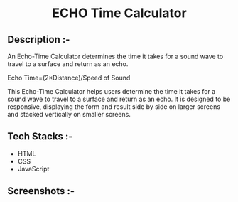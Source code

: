 # <p align="center">ECHO Time Calculator</p>

## Description :-

An Echo-Time Calculator determines the time it takes for a sound wave to travel to a surface and return as an echo. <br>

Echo Time=(2×Distance)/Speed of Sound<br>

This Echo-Time Calculator helps users determine the time it takes for a sound wave to travel to a surface and return as an echo. It is designed to be responsive, displaying the form and result side by side on larger screens and stacked vertically on smaller screens.

## Tech Stacks :-

- HTML
- CSS
- JavaScript

## Screenshots :-
